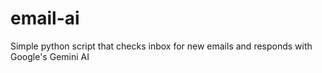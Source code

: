 # email-ai
Simple python script that checks inbox for new emails and responds with Google's Gemini AI
